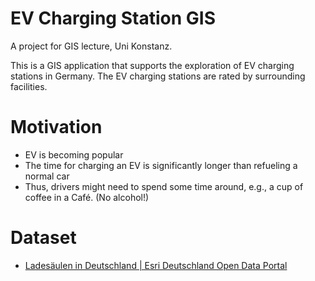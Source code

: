 # EV Charging Station GIS

A project for GIS lecture, Uni Konstanz.

This is a GIS application that supports the exploration of EV charging stations in Germany. The EV charging stations are rated by surrounding facilities. 

# Motivation

- EV is becoming popular
- The time for charging an EV is significantly longer than refueling a normal car
- Thus, drivers might need to spend some time around, e.g., a cup of coffee in a Café. (No alcohol!)

# Dataset

- [Ladesäulen in Deutschland | Esri Deutschland Open Data Portal](https://opendata-esri-de.opendata.arcgis.com/datasets/esri-de-content::lades%C3%A4ulen-in-deutschland)

